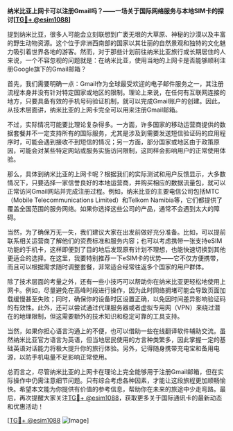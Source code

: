 **纳米比亚上网卡可以注册Gmail吗？——一场关于国际网络服务与本地SIM卡的探讨[[TG💪+ @esim1088](https://t.me/s/esim1088)]**

提到纳米比亚，很多人可能会立刻联想到广袤无垠的大草原、神秘的沙漠以及丰富的野生动物资源。这个位于非洲西南部的国家以其壮丽的自然景观和独特的文化魅力吸引着世界各地的游客。然而，对于那些计划前往纳米比亚旅行或长期居住的人来说，一个不容忽视的问题就是：在纳米比亚，使用当地的上网卡是否能够顺利注册Google旗下的Gmail邮箱？

首先，我们需要明确一点：Gmail作为全球最受欢迎的电子邮件服务之一，其注册流程本身并没有针对特定国家或地区的限制。理论上来说，在任何有互联网连接的地方，只要具备有效的手机号码验证机制，就可以完成Gmail账户的创建。因此，从技术层面讲，纳米比亚的上网卡完全可以用来注册Gmail邮箱。

不过，实际情况可能要比理论复杂得多。一方面，许多国家的移动运营商提供的数据套餐并不一定支持所有的国际服务，尤其是涉及到需要发送短信验证码的应用程序时，可能会遇到接收不到短信的情况；另一方面，部分国家或地区由于政策原因，可能会对某些特定网站或服务实施访问限制，这同样会影响用户的正常使用体验。

那么，具体到纳米比亚的上网卡呢？根据我们的实际测试和用户反馈显示，大多数情况下，只要选择一家信誉良好的本地运营商，并购买相应的数据流量包，就可以正常访问Gmail网站并完成注册过程。例如，纳米比亚的主要电信公司包括MTC（Mobile Telecommunications Limited）和Telkom Namibia等，它们都提供了覆盖全国范围的服务网络。如果你选择这些公司的产品，通常不会遇到太大的障碍。

当然，为了确保万无一失，我们建议大家在出发前做好充分准备。比如，可以提前联系相关运营商了解他们的资费标准和服务内容；也可以考虑携带一张支持eSIM功能的手机卡，这样即便到了目的地后发现原有计划不理想，也能快速切换到其他更适合的选择。在这里，我要特别推荐一下eSIM卡的优势——它不仅方便携带，而且可以根据需求随时调整套餐，非常适合经常往返多个国家的用户群体。

除了技术层面的考量之外，还有一些小技巧可以帮助你在纳米比亚更轻松地使用上网卡。例如，尽量避免在高峰时段进行操作，因为此时网络拥堵可能会导致页面加载缓慢甚至失败；同时，确保你的设备时区设置正确，以免因时间差异影响验证码的有效性。此外，还可以尝试通过代理服务器或者虚拟专用网（VPN）来绕过潜在的地理限制，但这需要额外的技术知识和稳定可靠的工具支持。

当然，如果你担心语言沟通上的不便，也可以借助一些在线翻译软件辅助交流。虽然纳米比亚官方语言为英语，但当地居民使用的方言种类繁多，因此掌握一定的基础英语对话能力将极大提升你的旅行体验。另外，记得随身携带充电宝和备用电源，以防手机电量不足影响正常使用。

总而言之，尽管纳米比亚的上网卡在理论上完全能够用于注册Gmail邮箱，但在实际操作中仍需注意细节问题。只有综合考虑各种因素，才能让这段旅程更加顺畅愉快。希望本文能为你提供有价值的参考信息，帮助你在未来的旅途中少走弯路。最后，再次提醒大家关注[TG💪+ @esim1088](https://t.me/s/esim1088)，获取更多关于国际通讯卡的最新动态和优惠活动！

[[TG💪+ @esim1088](https://t.me/s/esim1088) ![Image](https://i.postimg.cc/4NQfJmqS/Snipaste-2025-05-13-00-14-12.png)]